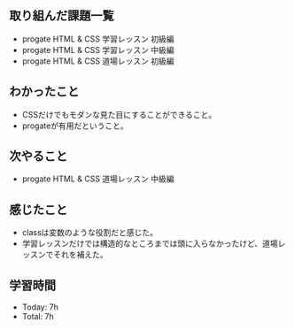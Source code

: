 ## 取り組んだ課題一覧
- progate HTML & CSS 学習レッスン 初級編
- progate HTML & CSS 学習レッスン 中級編
- progate HTML & CSS 道場レッスン 初級編
## わかったこと
- CSSだけでもモダンな見た目にすることができること。
- progateが有用だということ。
## 次やること
- progate HTML & CSS 道場レッスン 中級編
## 感じたこと
- classは変数のような役割だと感じた。
- 学習レッスンだけでは構造的なところまでは頭に入らなかったけど、道場レッスンでそれを補えた。
## 学習時間
- Today: 7h
- Total: 7h
